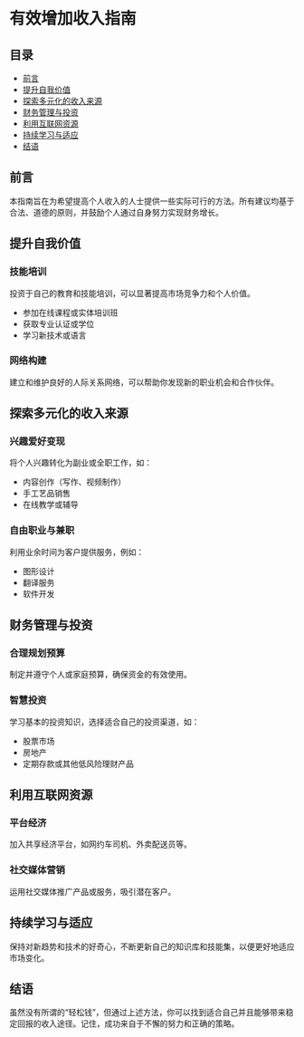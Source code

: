 # 有效增加收入指南

## 目录
- [前言](#前言)
- [提升自我价值](#提升自我价值)
- [探索多元化的收入来源](#探索多元化的收入来源)
- [财务管理与投资](#财务管理与投资)
- [利用互联网资源](#利用互联网资源)
- [持续学习与适应](#持续学习与适应)
- [结语](#结语)

## 前言
本指南旨在为希望提高个人收入的人士提供一些实际可行的方法。所有建议均基于合法、道德的原则，并鼓励个人通过自身努力实现财务增长。

## 提升自我价值
### 技能培训
投资于自己的教育和技能培训，可以显著提高市场竞争力和个人价值。
- 参加在线课程或实体培训班
- 获取专业认证或学位
- 学习新技术或语言

### 网络构建
建立和维护良好的人际关系网络，可以帮助你发现新的职业机会和合作伙伴。

## 探索多元化的收入来源
### 兴趣爱好变现
将个人兴趣转化为副业或全职工作，如：
- 内容创作（写作、视频制作）
- 手工艺品销售
- 在线教学或辅导

### 自由职业与兼职
利用业余时间为客户提供服务，例如：
- 图形设计
- 翻译服务
- 软件开发

## 财务管理与投资
### 合理规划预算
制定并遵守个人或家庭预算，确保资金的有效使用。
### 智慧投资
学习基本的投资知识，选择适合自己的投资渠道，如：
- 股票市场
- 房地产
- 定期存款或其他低风险理财产品

## 利用互联网资源
### 平台经济
加入共享经济平台，如网约车司机、外卖配送员等。
### 社交媒体营销
运用社交媒体推广产品或服务，吸引潜在客户。

## 持续学习与适应
保持对新趋势和技术的好奇心，不断更新自己的知识库和技能集，以便更好地适应市场变化。

## 结语
虽然没有所谓的“轻松钱”，但通过上述方法，你可以找到适合自己并且能够带来稳定回报的收入途径。记住，成功来自于不懈的努力和正确的策略。